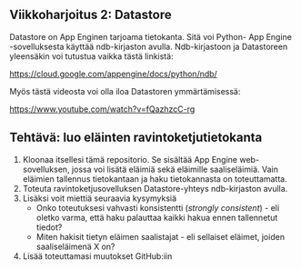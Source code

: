 Viikkoharjoitus 2: Datastore
----------------------------

Datastore on App Enginen tarjoama tietokanta.
Sitä voi Python- App Engine -sovelluksesta käyttää ndb-kirjaston avulla.
Ndb-kirjastoon ja Datastoreen yleensäkin voi tutustua vaikka tästä linkistä:

https://cloud.google.com/appengine/docs/python/ndb/

Myös tästä videosta voi olla iloa Datastoren ymmärtämisessä:

https://www.youtube.com/watch?v=fQazhzcC-rg

## Tehtävä: luo eläinten ravintoketjutietokanta
1. Kloonaa itsellesi tämä repositorio. Se sisältää App Engine web-sovelluksen, jossa voi lisätä eläimiä sekä eläimille saaliseläimiä. Vain eläimien tallennus tietokantaan ja haku tietokannasta on toteuttamatta.
2. Toteuta ravintoketjusovelluksen Datastore-yhteys ndb-kirjaston avulla.
3. Lisäksi voit miettiä seuraavia kysymyksiä
    - Onko toteutuksesi vahvasti konsistentti (*strongly consistent*) - eli oletko varma, että haku palauttaa kaikki hakua ennen tallennetut tiedot?
    - Miten hakisit tietyn eläimen saalistajat - eli sellaiset eläimet, joiden saaliseläimenä X on?
4. Lisää toteuttamasi muutokset GitHub:iin
